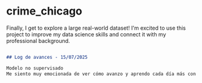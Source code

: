 # crime_chicago
Finally, I get to explore a large real-world dataset! I'm excited to use this project to improve my data science skills and connect it with my professional background.
```markdown

## Log de avances - 15/07/2025

Modelo no supervisado
Me siento muy emocionada de ver cómo avanzo y aprendo cada día más con Git y machine learning.
